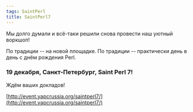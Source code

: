 ```yaml
---
tags: SaintPerl
title: SaintPerl7
---
```

Мы долго думали и всё-таки решили снова провести наш уютный воркшоп!

По традиции -- на новой площадке. По традиции -- практически день в день с днём рождения Perl.

### 19 декабря, Санкт-Петербург, Saint Perl 7!

Ждём ваших докладов!

[http://event.yapcrussia.org/saintperl7/](http://event.yapcrussia.org/saintperl7/)